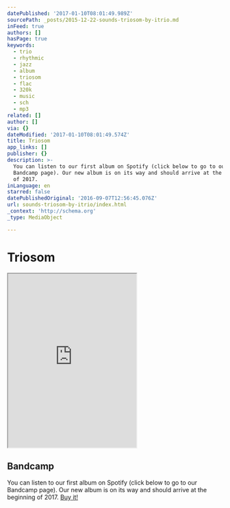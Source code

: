 ```yaml
---
datePublished: '2017-01-10T08:01:49.989Z'
sourcePath: _posts/2015-12-22-sounds-triosom-by-itrio.md
inFeed: true
authors: []
hasPage: true
keywords:
  - trio
  - rhythmic
  - jazz
  - album
  - triosom
  - flac
  - 320k
  - music
  - sch
  - mp3
related: []
author: []
via: {}
dateModified: '2017-01-10T08:01:49.574Z'
title: Triosom
app_links: []
publisher: {}
description: >-
  You can listen to our first album on Spotify (click below to go to our
  Bandcamp page). Our new album is on its way and should arrive at the beginning
  of 2017.
inLanguage: en
starred: false
datePublishedOriginal: '2016-09-07T12:56:45.076Z'
url: sounds-triosom-by-itrio/index.html
_context: 'http://schema.org'
_type: MediaObject

---
```

# Triosom

<iframe src="https://the-grid.github.io/ed-userhtml/?g=eJw90EFugzAQheGrWByAgTpKFYLZZdFdF7nA2B6wFRujsVFCT99QpM7qfbtf0_uRMZLIZQukKp3YEneiuYqnt8V14rNpltdVOPKTK504Nec3K5HZqMqVsnQAGmdrMC61SRFuUZO1ZL8DbsSAQa9RtWd5kvLSyg_I_odUQJ4I9GRSUPLvIPj5sbMZL-04AnJ5Jn6oHDEEKIxzXpBpLqrwSvAOIIyBch56FI5p_K-Ja_am9oV9qo07AmBXTrEa7scQehNf9Y4ecOjh-MLwC1cbXM4" height="406" style=""></iframe>

<article style=""><h1>Bandcamp</h1></article>

You can listen to our first album on Spotify (click below to go to our Bandcamp page). Our new album is on its way and should arrive at the beginning of 2017\.
[Buy it!][0]

[0]: http://music.itrio.ch/